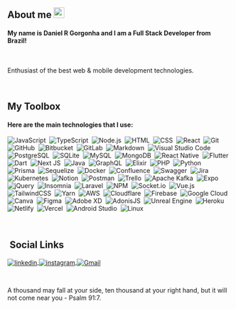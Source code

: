 ## About me <img width="24px" src="https://media.tenor.com/images/f580b40a349dcb2d7cb93573e2329061/tenor.gif">

#### My name is Daniel R Gorgonha and I am a Full Stack Developer from Brazil!

<br />

Enthusiast of the best web & mobile development technologies.

<br />

## My Toolbox

#### Here are the main **technologies** that I use:

![JavaScript](https://img.shields.io/badge/-JavaScript-05122A?style=flat&logo=javascript)&nbsp;
![TypeScript](https://img.shields.io/badge/-TypeScript-05122A?style=flat&logo=typeScript)&nbsp;
![Node.js](https://img.shields.io/badge/-Node.js-05122A?style=flat&logo=node.js)&nbsp;
![HTML](https://img.shields.io/badge/-HTML-05122A?style=flat&logo=HTML5)&nbsp;
![CSS](https://img.shields.io/badge/-CSS-05122A?style=flat&logo=CSS3&logoColor=1572B6)&nbsp;
![React](https://img.shields.io/badge/-React-05122A?style=flat&logo=react)&nbsp;
![Git](https://img.shields.io/badge/-Git-05122A?style=flat&logo=git)&nbsp;
![GitHub](https://img.shields.io/badge/-GitHub-05122A?style=flat&logo=github)&nbsp;
![Bitbucket](https://img.shields.io/badge/-Bitbucket-05122A?style=flat&logo=bitbucket)&nbsp;
![GitLab](https://img.shields.io/badge/-GitLab-05122A?style=flat&logo=gitLab)&nbsp;
![Markdown](https://img.shields.io/badge/-Markdown-05122A?style=flat&logo=markdown)&nbsp;
![Visual Studio Code](https://img.shields.io/badge/-Visual%20Studio%20Code-05122A?style=flat&logo=visual-studio-code&logoColor=007ACC)&nbsp;
![PostgreSQL](https://img.shields.io/badge/-PostgreSQL-05122A?style=flat&logo=postgresql)&nbsp;
![SQLite](https://img.shields.io/badge/-SQLite-05122A?style=flat&logo=sqlite)&nbsp;
![MySQL](https://img.shields.io/badge/-MySQL-05122A?style=flat&logo=mysql)&nbsp;
![MongoDB](https://img.shields.io/badge/-MongoDB-05122A?style=flat&logo=mongodb)&nbsp;
![React Native](https://img.shields.io/badge/-React%20Native-05122A?style=flat&logo=react)&nbsp;
![Flutter](https://img.shields.io/badge/-Flutter-05122A?style=flat&logo=flutter)&nbsp;
![Dart](https://img.shields.io/badge/-Dart-05122A?style=flat&logo=dart)&nbsp;
![Next JS](https://img.shields.io/badge/-Next-05122A?style=flat&logo=next)&nbsp;
![Java](https://img.shields.io/badge/-Java-05122A?style=flat&logo=java)&nbsp;
![GraphQL](https://img.shields.io/badge/-GraphQL-05122A?style=flat&logo=graphql)&nbsp;
![Elixir](https://img.shields.io/badge/-Elixir-05122A?style=flat&logo=elixir)&nbsp;
![PHP](https://img.shields.io/badge/-PHP-05122A?style=flat&logo=php)&nbsp;
![Python](https://img.shields.io/badge/-Python-05122A?style=flat&logo=python)&nbsp;
![Prisma](https://img.shields.io/badge/-Prisma-05122A?style=flat&logo=prisma)&nbsp;
![Sequelize](https://img.shields.io/badge/-Sequelize-05122A?style=flat&logo=sequelize)&nbsp;
![Docker](https://img.shields.io/badge/-Docker-05122A?style=flat&logo=docker)&nbsp;
![Confluence](https://img.shields.io/badge/-Confluence-05122A?style=flat&logo=confluence)&nbsp;
![Swagger](https://img.shields.io/badge/-Swagger-05122A?style=flat&logo=swagger)&nbsp;
![Jira](https://img.shields.io/badge/-Jira-05122A?style=flat&logo=jira)&nbsp;
![Kubernetes](https://img.shields.io/badge/-Kubernetes-05122A?style=flat&logo=kubernetes)&nbsp;
![Notion](https://img.shields.io/badge/-Notion-05122A?style=flat&logo=notion)&nbsp;
![Postman](https://img.shields.io/badge/-Postman-05122A?style=flat&logo=postman)&nbsp;
![Trello](https://img.shields.io/badge/-Trello-05122A?style=flat&logo=trello)&nbsp;
![Apache Kafka](https://img.shields.io/badge/-Apache%20Kafka-05122A?style=flat&logo=kafka)&nbsp;
![Expo](https://img.shields.io/badge/-Expo-05122A?style=flat&logo=expo)&nbsp;
![jQuery](https://img.shields.io/badge/-jQuery-05122A?style=flat&logo=jquery)&nbsp;
![Insomnia](https://img.shields.io/badge/-Insomnia-05122A?style=flat&logo=insomnia)&nbsp;
![Laravel](https://img.shields.io/badge/-Laravel-05122A?style=flat&logo=laravel)&nbsp;
![NPM](https://img.shields.io/badge/-NPM-05122A?style=flat&logo=npm)&nbsp;
![Socket.io](https://img.shields.io/badge/-Socket.io-05122A?style=flat&logo=socket.io)&nbsp;
![Vue.js](https://img.shields.io/badge/-Vue.js-05122A?style=flat&logo=vue.js)&nbsp;
![TailwindCSS](https://img.shields.io/badge/-TailwindCSS-05122A?style=flat&logo=tailwindcss)&nbsp;
![Yarn](https://img.shields.io/badge/-Yarn-05122A?style=flat&logo=yarn)&nbsp;
![AWS](https://img.shields.io/badge/-AWS-05122A?style=flat&logo=aws)&nbsp;
![Cloudflare](https://img.shields.io/badge/-Cloudflare-05122A?style=flat&logo=cloudflare)&nbsp;
![Firebase](https://img.shields.io/badge/-Firebase-05122A?style=flat&logo=firebase)&nbsp;
![Google Cloud](https://img.shields.io/badge/-Google%20Cloud-05122A?style=flat&logo=Google-Cloud)&nbsp;
![Canva](https://img.shields.io/badge/-Canva-05122A?style=flat&logo=canva)&nbsp;
![Figma](https://img.shields.io/badge/-Figma-05122A?style=flat&logo=figma)&nbsp;
![Adobe XD](https://img.shields.io/badge/-Adobe%20XD-05122A?style=flat&logo=adobe%20xd)&nbsp;
![AdonisJS](https://img.shields.io/badge/-AdonisJS-05122A?style=flat&logo=adonisJS)&nbsp;
![Unreal Engine](https://img.shields.io/badge/-Unreal%20Engine-05122A?style=flat&logo=unrealengine)&nbsp;
![Heroku](https://img.shields.io/badge/-heroku-05122A?style=flat&logo=heroku)&nbsp;
![Netlify](https://img.shields.io/badge/-Netlify-05122A?style=flat&logo=netlify)&nbsp;
![Vercel](https://img.shields.io/badge/-Vercel-05122A?style=flat&logo=vercel)&nbsp;
![Android Studio](https://img.shields.io/badge/-Android%20Studio-05122A?style=flat&logo=android-studio)&nbsp;
![Linux](https://img.shields.io/badge/-Linux-05122A?style=flat&logo=linux)&nbsp;

<br />

## &nbsp;Social Links

<p align="left">
<a href="https://www.linkedin.com/in/danielgorgonha/" target="_blank">
  <img align="center" src="https://img.shields.io/badge/-danielgorgonha-05122A?style=flat&logo=linkedin" alt="linkedin"/>
</a>
<a href="https://instagram.com/maykbrito" target="_blank">
 <img align="center" src="https://img.shields.io/badge/-daniel.gorgonha-05122A?style=flat&logo=instagram" alt="instagram"/>
</a>
<a href="mailto:rogergorgonha@gmail.com" target="_blank">
 <img align="center" src="https://img.shields.io/badge/-rogergorgonha@gmail.com-05122A?style=flat&logo=Gmail" alt="Gmail"/>
</a>
</p>

<br />

A thousand may fall at your side, ten thousand at your right hand, but it will not come near you - Psalm 91:7.

[linkedin]: https://www.linkedin.com/in/danielgorgonha/
[instagram]: https://www.instagram.com/daniel.gorgonha/
[gmail]: mailto:rogergorgonha@gmail.com

<!--
**danielgorgonha/danielgorgonha** is a ✨ _special_ ✨ repository because its `README.md` (this file) appears on your GitHub profile.

Here are some ideas to get you started:

- 🔭 I’m currently working on ...
- 🌱 I’m currently learning ...
- 👯 I’m looking to collaborate on ...
- 🤔 I’m looking for help with ...
- 💬 Ask me about ...
- 📫 How to reach me: ...
- 😄 Pronouns: ...
- ⚡ Fun fact: ...
-->
